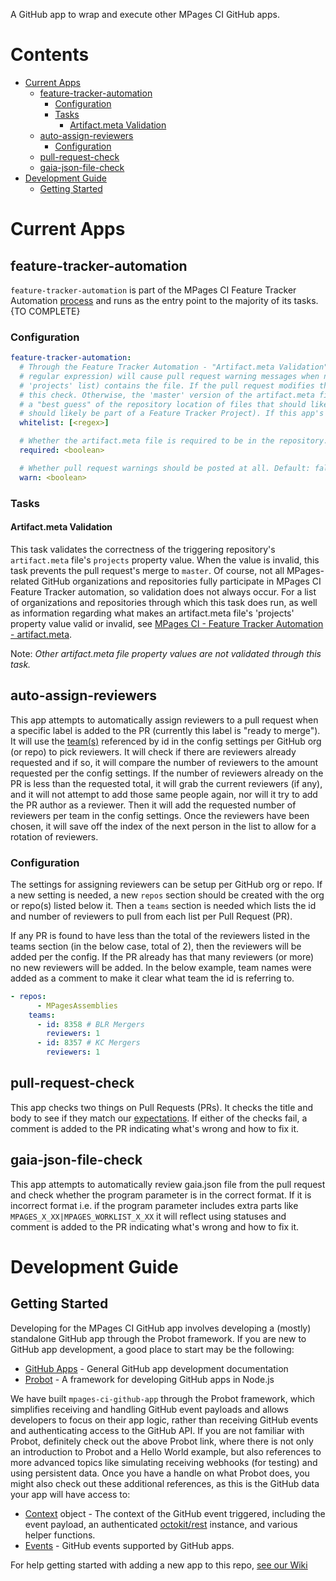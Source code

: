 


A GitHub app to wrap and execute other MPages CI GitHub apps.

# Contents <!-- omit in toc -->

- [Current Apps](#current-apps)
  - [feature-tracker-automation](#feature-tracker-automation)
    - [Configuration](#configuration)
    - [Tasks](#tasks)
      - [Artifact.meta Validation](#artifactmeta-validation)
  - [auto-assign-reviewers](#auto-assign-reviewers)
    - [Configuration](#configuration-1)
  - [pull-request-check](#pull-request-check)
  - [gaia-json-file-check](#gaia-json-file-check)
- [Development Guide](#development-guide)
  - [Getting Started](#getting-started)

# Current Apps

## feature-tracker-automation

`feature-tracker-automation` is part of the MPages CI Feature Tracker Automation
[process](https://github.cerner.com/MPagesEcosystem/feature-tracker-automator/wiki/MPages-CI-Feature-Tracker-Automation) and runs
as the entry point to the majority of its tasks. {TO COMPLETE}

### Configuration

```yaml
feature-tracker-automation:
  # Through the Feature Tracker Automation - "Artifact.meta Validation" task: Pull request file changes to the following files (by
  # regular expression) will cause pull request warning messages when no project component list (in the artifact.meta file's
  # 'projects' list) contains the file. If the pull request modifies the artifact.meta file, the modified file is used to perform
  # this check. Otherwise, the 'master' version of the artifact.meta file is used to perform this check. This list is meant to be
  # a "best guess" of the repository location of files that should likely be part of a 'projects' property value (i.e., files that
  # should likely be part of a Feature Tracker Project). If this app's 'warn' setting is set to false, this list is ignored.
  whitelist: [<regex>]

  # Whether the artifact.meta file is required to be in the repository. Default: false
  required: <boolean>

  # Whether pull request warnings should be posted at all. Default: false
  warn: <boolean>
```

### Tasks
#### Artifact.meta Validation

This task validates the correctness of the triggering repository's `artifact.meta` file's `projects` property value. When the
value is invalid, this task prevents the pull request's merge to `master`. Of course, not all MPages-related GitHub organizations
and repositories fully participate in MPages CI Feature Tracker automation, so validation does not always occur. For a list of
organizations and repositories through which this task does run, as well as information regarding what makes an artifact.meta
file's 'projects' property value valid or invalid, see [MPages CI - Feature Tracker Automation - artifact.meta](https://github.cerner.com/MPagesEcosystem/feature-tracker-automator#artifact.meta).

Note: _Other artifact.meta file property values are not validated through this task._

## auto-assign-reviewers

This app attempts to automatically assign reviewers to a pull request when a specific label is added to the PR
(currently this label is "ready to merge"). It will use the [team(s)](https://help.github.com/en/github/setting-up-and-managing-organizations-and-teams/organizing-members-into-teams)
referenced by id in the config settings per GitHub org (or repo) to pick reviewers. It will check if there are
reviewers already requested and if so, it will compare the number of reviewers to the amount requested per the config
settings. If the number of reviewers already on the PR is less than the requested total, it will grab the current
reviewers (if any), and it will not attempt to add those same people again, nor will it try to add the PR author as a
reviewer. Then it will add the requested number of reviewers per team in the config settings. Once the reviewers
have been chosen, it will save off the index of the next person in the list to allow for a rotation of reviewers.

### Configuration

The settings for assigning reviewers can be setup per GitHub org or repo. If a new setting is needed, a new
`repos` section should be created with the org or repo(s) listed below it. Then a `teams` section is needed which
lists the id and number of reviewers to pull from each list per Pull Request (PR).

If any PR is found to have less than the total of the reviewers listed in the teams section (in the below case,
total of 2), then the reviewers will be added per the config. If the PR already has that many reviewers (or more)
no new reviewers will be added. In the below example, team names were added as a comment to make it clear what
team the id is referring to.

```yaml
- repos:
      - MPagesAssemblies
    teams:
      - id: 8358 # BLR Mergers
        reviewers: 1
      - id: 8357 # KC Mergers
        reviewers: 1
```

## pull-request-check

This app checks two things on Pull Requests (PRs). It checks the title and body to see if they match our
[expectations](https://github.cerner.com/MPagesEcosystem/mpages-process-guide/blob/master/pr-expectations.md).
If either of the checks fail, a comment is added to the PR indicating what's wrong and how to fix it.

## gaia-json-file-check

This app attempts to automatically review gaia.json file from the pull request and check whether the program parameter is in the correct format. If it is incorrect format i.e. if the program parameter includes  extra parts like `MPAGES_X_XX|MPAGES_WORKLIST_X_XX`
it will reflect using statuses and comment is added to the PR indicating what's wrong and how to fix it.

# Development Guide

## Getting Started

Developing for the MPages CI GitHub app involves developing a (mostly) standalone GitHub app through the Probot framework. If you
are new to GitHub app development, a good place to start may be the following:

- [GitHub Apps](https://developer.github.com/apps/) - General GitHub app development documentation
- [Probot](https://probot.github.io/docs/) - A framework for developing GitHub apps in Node.js

We have built `mpages-ci-github-app` through the Probot framework, which simplifies receiving and handling GitHub event payloads
and allows developers to focus on their app logic, rather than receiving GitHub events and authenticating access to the GitHub API.
If you are not familiar with Probot, definitely check out the above Probot link, where there is not only an introduction to Probot
and a Hello World example, but also references to more advanced topics like simulating receiving webhooks (for testing) and using
persistent data. Once you have a handle on what Probot does, you might also check out these additional references, as this is
the GitHub data your app will have access to:

- [Context](https://probot.github.io/api/latest/classes/context.html) object - The context of the GitHub event triggered,
  including the event payload, an authenticated [octokit/rest](https://octokit.github.io/rest.js/) instance, and various helper
  functions.
- [Events](https://developer.github.com/webhooks/#events) - GitHub events supported by GitHub apps.

For help getting started with adding a new app to this repo, [see our Wiki](https://github.cerner.com/MPagesEcosystem/mpages-ci-github-app/wiki)

